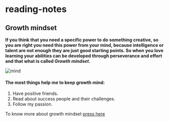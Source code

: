 # reading-notes
## Growth mindset

**If you think that you need a specific power to do something creative, so you are right you need this power from your mind, because intelligence or talent are not enough they are just good starting points.
So when you love learning  your abilities can be developed through perseverance and effort and that what is called *Growth mindset*.**

![mind](https://www.google.fr/url?sa=i&url=http%3A%2F%2Fwww.mindsetmission.com%2F&psig=AOvVaw3mkQ58yD6htPnWZp-q_i3Z&ust=1611663704788000&source=images&cd=vfe&ved=0CAIQjRxqFwoTCOiXvbyJt-4CFQAAAAAdAAAAABAS)

#### The most things help me to keep growth mind:
1. Have positive friends.
2. Read about success people and their challenges. 
3. Follow my passion.

To know more about growth mindset [press here](https://www.atlassian.com/blog/inside-atlassian/growth-mindset)

